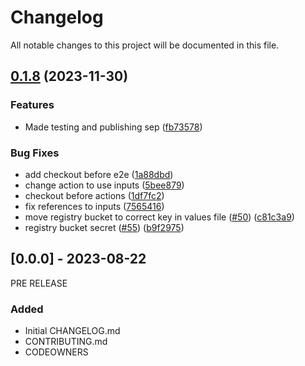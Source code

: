 # Changelog

All notable changes to this project will be documented in this file.

## [0.1.8](https://github.com/defenseunicorns/uds-capability-gitlab/compare/v0.1.7...v0.1.8) (2023-11-30)


### Features

* Made testing and publishing sep ([fb73578](https://github.com/defenseunicorns/uds-capability-gitlab/commit/fb735781f0941c9e4b926ec013078e2ed3849833))


### Bug Fixes

* add checkout before e2e ([1a88dbd](https://github.com/defenseunicorns/uds-capability-gitlab/commit/1a88dbdd48f7f38c822b6f99b372e6ff084b40a9))
* change action to use inputs ([5bee879](https://github.com/defenseunicorns/uds-capability-gitlab/commit/5bee8798e9c9795e284fb0622bdde6bf33989545))
* checkout before actions ([1df7fc2](https://github.com/defenseunicorns/uds-capability-gitlab/commit/1df7fc2dfd83493e354a1ad4edb45c32bfc04f60))
* fix references to inputs ([7565416](https://github.com/defenseunicorns/uds-capability-gitlab/commit/7565416e020694e780e7b5473f94cbdaccce3585))
* move registry bucket to correct key in values file ([#50](https://github.com/defenseunicorns/uds-capability-gitlab/issues/50)) ([c81c3a9](https://github.com/defenseunicorns/uds-capability-gitlab/commit/c81c3a935208072680258a3f3e7d67df6db13ed4))
* registry bucket secret ([#55](https://github.com/defenseunicorns/uds-capability-gitlab/issues/55)) ([b9f2975](https://github.com/defenseunicorns/uds-capability-gitlab/commit/b9f297549a01e50cadf8d8bb95075710433259c8))

## [0.0.0] - 2023-08-22
PRE RELEASE

### Added
- Initial CHANGELOG.md
- CONTRIBUTING.md
- CODEOWNERS
